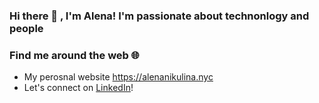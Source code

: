 ### Hi there 👋 , I'm Alena! I'm passionate about technonlogy and people
### Find me around the web 🌐  
* My perosnal website https://alenanikulina.nyc 
* Let's connect on [LinkedIn](https://www.linkedin.com/in/alena-nikulina/)!
                  


<!--
**AlenaNiku/AlenaNiku** is a ✨ _special_ ✨ repository because its `README.md` (this file) appears on your GitHub profile.

Here are some ideas to get you started:

- 🔭 I’m currently working on ...
- 🌱 I’m currently learning ...
- 👯 I’m looking to collaborate on ...
- 🤔 I’m looking for help with ...
- 💬 Ask me about ...


- ⚡ Fun fact: ...
-->
